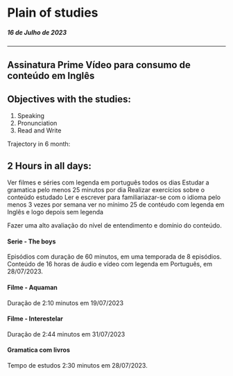 # Plain of studies

##### 16 de Julho de 2023

---

## Assinatura Prime Vídeo para consumo de conteúdo em Inglês

## Objectives with the studies:

1. Speaking
2. Pronunciation
3. Read and Write

Trajectory in 6 month:

## 2 Hours in all days:

Ver filmes e séries com legenda em português todos os dias
Estudar a gramatica pelo menos 25 minutos por dia
Realizar exercícios sobre o conteúdo estudado
Ler e escrever para familiariazar-se com o idioma
pelo menos 3 vezes por semana ver no mínimo 25 de contéudo com legenda em Inglês e logo depois sem legenda

Fazer uma alto avaliação do nível de entendimento e domínio do conteúdo.

#### Serie - The boys

Episódios com duração de 60 minutos, em uma temporada de 8 episódios. Conteúdo de 16 horas de áudio e vídeo com legenda em Português, em 28/07/2023.

#### Filme - Aquaman

Duração de 2:10 minutos em 19/07/2023

#### Filme - Interestelar

Duração de 2:44 minutos em 31/07/2023

#### Gramatica com livros

Tempo de estudos 2:30 minutos em 28/07/2023.
